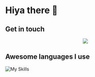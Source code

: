 # Hiya there 👋


## Get in touch

<p align="center">
  <a href="luke.westhead@gmail.com">
    <img src="https://skillicons.dev/icons?i=git,kubernetes,docker,c,vim" />
  </a>
</p>





## Awesome languages I use

![My Skills](https://skillicons.dev/icons?i=js,html,css,php,wordpress)



<!--
**elchonger/elchonger** is a ✨ _special_ ✨ repository because its `README.md` (this file) appears on your GitHub profile.

Here are some ideas to get you started

- 🔭 I’m currently working on ...
- 🌱 I’m currently learning ...
- 👯 I’m looking to collaborate on ...
- 🤔 I’m looking for help with ...
- 💬 Ask me about ...
- 📫 How to reach me: ...
- 😄 Pronouns: ...
- ⚡ Fun fact: ...
-->
